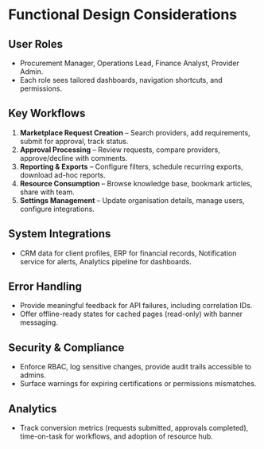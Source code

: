 # Functional Design Considerations

## User Roles
- Procurement Manager, Operations Lead, Finance Analyst, Provider Admin.
- Each role sees tailored dashboards, navigation shortcuts, and permissions.

## Key Workflows
1. **Marketplace Request Creation** – Search providers, add requirements, submit for approval, track status.
2. **Approval Processing** – Review requests, compare providers, approve/decline with comments.
3. **Reporting & Exports** – Configure filters, schedule recurring exports, download ad-hoc reports.
4. **Resource Consumption** – Browse knowledge base, bookmark articles, share with team.
5. **Settings Management** – Update organisation details, manage users, configure integrations.

## System Integrations
- CRM data for client profiles, ERP for financial records, Notification service for alerts, Analytics pipeline for dashboards.

## Error Handling
- Provide meaningful feedback for API failures, including correlation IDs.
- Offer offline-ready states for cached pages (read-only) with banner messaging.

## Security & Compliance
- Enforce RBAC, log sensitive changes, provide audit trails accessible to admins.
- Surface warnings for expiring certifications or permissions mismatches.

## Analytics
- Track conversion metrics (requests submitted, approvals completed), time-on-task for workflows, and adoption of resource hub.
